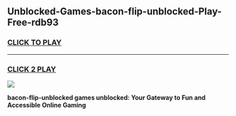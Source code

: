 
## Unblocked-Games-bacon-flip-unblocked-Play-Free-rdb93
<h3>
<a href="https://premium76.site?title=bacon-flip-unblocked&ref=18A1">CLICK TO PLAY</a></h3>
<hr>

<h3>
<a href="https://premium76.site?title=bacon-flip-unblocked&ref=18A1">CLICK 2 PLAY</a>
  
</h3>

<a href="https://premium76.site?title=bacon-flip-unblocked&ref=18A1"><img src="https://clearcache.store/games.png"></a>


**bacon-flip-unblocked games unblocked: Your Gateway to Fun and Accessible Online Gaming**
